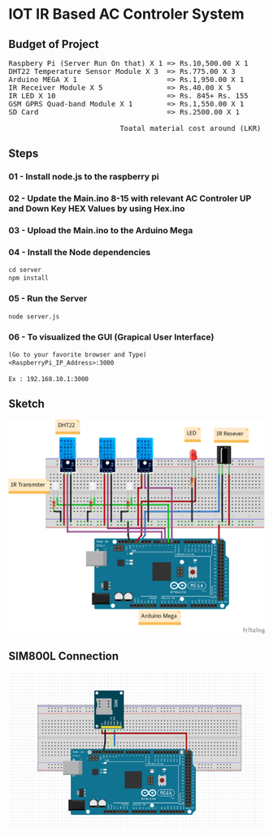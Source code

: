# IOT IR Based AC Controler System

## Budget of Project

<pre>
Raspbery Pi (Server Run On that) X 1 => Rs.10,500.00 X 1    = Rs.10,500.00
DHT22 Temperature Sensor Module X 3  => Rs.775.00 X 3       = Rs. 2,325.00
Arduino MEGA X 1                     => Rs.1,950.00 X 1     = Rs. 1,950.00 
IR Receiver Module X 5               => Rs.40.00 X 5        = Rs.   200.00 
IR LED X 10                          => Rs. 845+ Rs. 155    = Rs. 1,000.00         
GSM GPRS Quad-band Module X 1        => Rs.1,550.00 X 1     = Rs. 1,550.00
SD Card                              => Rs.2500.00 X 1      = Rs. 2,500.00  

                          Toatal material cost around (LKR) = Rs.20,000.00
</pre>

## Steps </br>
### 01 - Install node.js to the raspberry pi

### 02 - Update the Main.ino 8-15 with relevant AC Controler UP and Down Key HEX Values by using Hex.ino

### 03 - Upload the Main.ino to the Arduino Mega

### 04 - Install the Node dependencies
```
cd server
npm install
```
### 05 - Run the Server
```
node server.js
```
### 06 - To visualized the GUI (Grapical User Interface)
```
(Go to your favorite browser and Type)
<RaspberryPi_IP_Address>:3000

Ex : 192.168.10.1:3000
```
## Sketch

![Images](/Images/Sketch.png)

## SIM800L Connection

![images](/Images/SIM800L.png)
